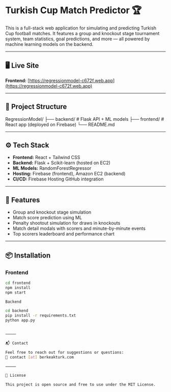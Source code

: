 # Turkish Cup Match Predictor 🏆

This is a full-stack web application for simulating and predicting Turkish Cup football matches. It features a group and knockout stage tournament system, team statistics, goal predictions, and more — all powered by machine learning models on the backend.

---

## 🖥 Live Site

**Frontend:** [https://regressionmodel-c672f.web.app](https://regressionmodel-c672f.web.app)

---

## 📂 Project Structure

RegressionModel/
├── backend/           # Flask API + ML models
├── frontend/          # React app (deployed on Firebase)
└── README.md

---

## ⚙️ Tech Stack

- **Frontend:** React + Tailwind CSS
- **Backend:** Flask + Scikit-learn (hosted on EC2)
- **ML Models:** RandomForestRegressor
- **Hosting:** Firebase (frontend), Amazon EC2 (backend)
- **CI/CD:** Firebase Hosting GitHub integration

---

## 🚀 Features

- Group and knockout stage simulation
- Match score prediction using ML
- Penalty shootout simulation for draws in knockouts
- Match detail modals with scorers and minute-by-minute events
- Top scorers leaderboard and performance chart

---

## 📦 Installation

### Frontend

```bash
cd frontend
npm install
npm start

Backend

cd backend
pip install -r requirements.txt
python app.py


⸻

📬 Contact

Feel free to reach out for suggestions or questions:
📧 contact [at] berkeakturk.com

⸻

📄 License

This project is open source and free to use under the MIT License.

